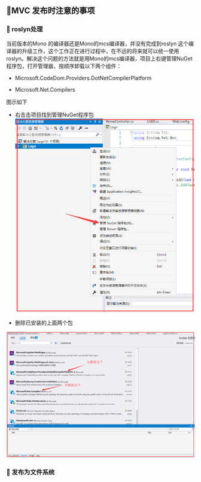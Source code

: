##  :8ball:MVC 发布时注意的事项 ##

### :closed_umbrella: roslyn处理  ###
当前版本的Mono 的编译器还是Mono的mcs编译器，并没有完成到roslyn 这个编译器的升级工作，这个工作正在进行过程中，在不远的将来就可以统一使用roslyn。解决这个问题的方法就是用Mono的mcs编译器，项目上右键管理NuGet程序包，打开管理器，按顺序卸载以下两个组件：

* Microsoft.CodeDom.Providers.DotNetCompilerPlatform

* Microsoft.Net.Compilers

图示如下

* 右击击项目找到管理NuGet程序包
![](https://github.com/Lumnca/Jexus/blob/master/Imgs/a1.png)

* 删除已安装的上面两个包

![](https://github.com/Lumnca/Jexus/blob/master/Imgs/a2.png)

### :closed_umbrella: 发布为文件系统 ###
